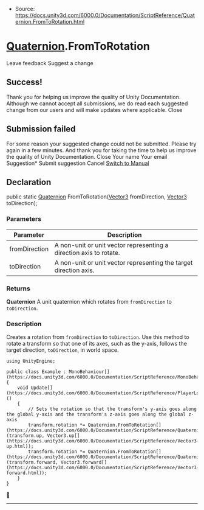 * Source: https://docs.unity3d.com/6000.0/Documentation/ScriptReference/Quaternion.FromToRotation.html

#  [Quaternion](https://docs.unity3d.com/6000.0/Documentation/ScriptReference/Quaternion.html).FromToRotation
Leave feedback
Suggest a change
## Success!
Thank you for helping us improve the quality of Unity Documentation. Although we cannot accept all submissions, we do read each suggested change from our users and will make updates where applicable.
Close
## Submission failed
For some reason your suggested change could not be submitted. Please <a>try again</a> in a few minutes. And thank you for taking the time to help us improve the quality of Unity Documentation.
Close
Your name Your email Suggestion* Submit suggestion
Cancel
[Switch to Manual](https://docs.unity3d.com/6000.0/Documentation/Manual/class-Quaternion.html "Go to Quaternion Component in the Manual")
## Declaration
public static [Quaternion](https://docs.unity3d.com/6000.0/Documentation/ScriptReference/Quaternion.html) FromToRotation([Vector3](https://docs.unity3d.com/6000.0/Documentation/ScriptReference/Vector3.html) fromDirection, [Vector3](https://docs.unity3d.com/6000.0/Documentation/ScriptReference/Vector3.html) toDirection); 
### Parameters
Parameter | Description  
---|---  
fromDirection | A non-unit or unit vector representing a direction axis to rotate.  
toDirection | A non-unit or unit vector representing the target direction axis.  
### Returns
**Quaternion** A unit quaternion which rotates from `fromDirection` to `toDirection`. 
### Description
Creates a rotation from `fromDirection` to `toDirection`.
Use this method to rotate a transform so that one of its axes, such as the y-axis, follows the target direction, `toDirection`, in world space.
```
using UnityEngine;  
  
public class Example : MonoBehaviour[](https://docs.unity3d.com/6000.0/Documentation/ScriptReference/MonoBehaviour.html)
{
    void Update[](https://docs.unity3d.com/6000.0/Documentation/ScriptReference/PlayerLoop.Update.html)()
    {
        // Sets the rotation so that the transform's y-axis goes along the global y-axis and the transform's z-axis goes along the global z-axis
        transform.rotation *= Quaternion.FromToRotation[](https://docs.unity3d.com/6000.0/Documentation/ScriptReference/Quaternion.FromToRotation.html)(transform.up, Vector3.up[](https://docs.unity3d.com/6000.0/Documentation/ScriptReference/Vector3-up.html));
        transform.rotation *= Quaternion.FromToRotation[](https://docs.unity3d.com/6000.0/Documentation/ScriptReference/Quaternion.FromToRotation.html)(transform.forward, Vector3.forward[](https://docs.unity3d.com/6000.0/Documentation/ScriptReference/Vector3-forward.html));
    }
}

```

* * *
